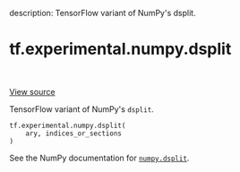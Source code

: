 description: TensorFlow variant of NumPy's dsplit.

<div itemscope itemtype="http://developers.google.com/ReferenceObject">
<meta itemprop="name" content="tf.experimental.numpy.dsplit" />
<meta itemprop="path" content="Stable" />
</div>

# tf.experimental.numpy.dsplit

<!-- Insert buttons and diff -->

<table class="tfo-notebook-buttons tfo-api nocontent" align="left">

</table>

<a target="_blank" href="/code/stable/tensorflow/python/ops/numpy_ops/np_array_ops.py">View source</a>



TensorFlow variant of NumPy's `dsplit`.

<pre class="devsite-click-to-copy prettyprint lang-py tfo-signature-link">
<code>tf.experimental.numpy.dsplit(
    ary, indices_or_sections
)
</code></pre>



<!-- Placeholder for "Used in" -->

See the NumPy documentation for [`numpy.dsplit`](https://numpy.org/doc/1.16/reference/generated/numpy.dsplit.html).
